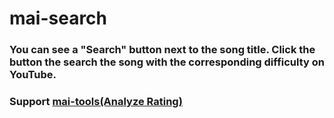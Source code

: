 # mai-search

### You can see a "Search" button next to the song title. Click the button the search the song with the corresponding difficulty on YouTube.

### Support [mai-tools(Analyze Rating)](https://github.com/myjian/mai-tools)
